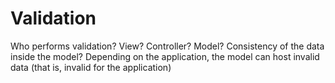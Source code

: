 Validation
==========

Who performs validation? View? Controller? Model?
Consistency of the data inside the model?
Depending on the application, the model can host invalid data (that is, invalid for the application)

